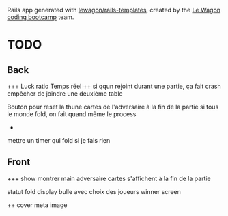 Rails app generated with [lewagon/rails-templates](https://github.com/lewagon/rails-templates), created by the [Le Wagon coding bootcamp](https://www.lewagon.com) team.
# TODO
## Back
+++
Luck ratio
Temps réel
++
si qqun rejoint durant une partie, ça fait crash
empêcher de joindre une deuxième table

Bouton pour reset la thune
cartes de l'adversaire à la fin de la partie
si tous le monde fold, on fait quand même le process

-
mettre un timer qui fold si je fais rien

## Front
+++ show
montrer main adversaire
cartes s'affichent à la fin de la partie

statut fold
display bulle avec choix des joueurs
winner screen


++
cover meta image
